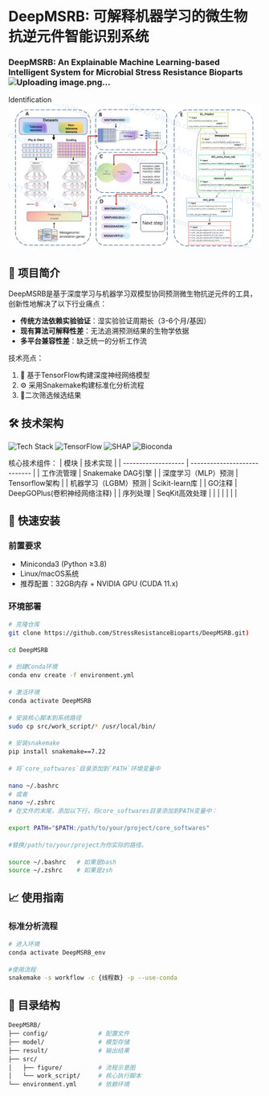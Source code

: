 # DeepMSRB: 可解释机器学习的微生物抗逆元件智能识别系统
### DeepMSRB: An Explainable Machine Learning-based Intelligent System for Microbial Stress Resistance Bioparts![Uploading image.png…]()

Identification
![DeepARG Workflow](src/figure/figure.png)

## 📖 项目简介
DeepMSRB是基于深度学习与机器学习双模型协同预测微生物抗逆元件的工具，创新性地解决了以下行业痛点：
- **传统方法依赖实验验证**：湿实验验证周期长（3-6个月/基因）
- **现有算法可解释性差**：无法追溯预测结果的生物学依据
- **多平台兼容性差**：缺乏统一的分析工作流

技术亮点：

1. 🧠 基于TensorFlow构建深度神经网络模型
2. ⚙️ 采用Snakemake构建标准化分析流程
3. 🎯二次筛选候选结果

## 🛠️ 技术架构
![Tech Stack](https://img.shields.io/badge/Python-3.8%2B-blue)
![TensorFlow](https://img.shields.io/badge/TensorFlow-2.6-orange)
![SHAP](https://img.shields.io/badge/SHAP-0.41.0-red)
![Bioconda](https://img.shields.io/badge/Bioconda-DeepGOPlus-green)

核心技术组件：
| 模块                | 技术实现                     |
| ------------------- | ---------------------------- |
| 工作流管理          | Snakemake DAG引擎            |
| 深度学习（MLP）预测 | Tensorflow架构               |
| 机器学习（LGBM）预测 | Scikit-learn库              |
| GO注释              | DeepGOPlus(卷积神经网络注释) |
| 序列处理            | SeqKit高效处理               |
|                     |                              |
|                     |                              |



## 🚀 快速安装

### 前置要求
- Miniconda3 (Python ≥3.8)
- Linux/macOS系统
- 推荐配置：32GB内存 + NVIDIA GPU (CUDA 11.x)

### 环境部署
```bash
# 克隆仓库
git clone https://github.com/StressResistanceBioparts/DeepMSRB.git)

cd DeepMSRB

# 创建Conda环境
conda env create -f environment.yml

# 激活环境
conda activate DeepMSRB

# 安装核心脚本到系统路径
sudo cp src/work_script/* /usr/local/bin/

# 安装snakemake
pip install snakemake==7.22

# 将`core_softwares`目录添加到`PATH`环境变量中

nano ~/.bashrc
# 或者
nano ~/.zshrc
# 在文件的末尾，添加以下行，将core_softwares目录添加到PATH变量中：

export PATH="$PATH:/path/to/your/project/core_softwares"

#替换/path/to/your/project为你实际的路径。

source ~/.bashrc   # 如果是bash
source ~/.zshrc    # 如果是zsh


```

## 📈 使用指南

### 标准分析流程

```bash
# 进入环境
conda activate DeepMSRB_env

#使用流程
snakemake -s workflow -c {线程数} -p --use-conda 

```

## 📂 目录结构

```bash
DeepMSRB/
├── config/              # 配置文件
├── model/               # 模型存储
├── result/              # 输出结果
├── src/
│   ├── figure/          # 流程示意图
│   └── work_script/     # 核心执行脚本
└── environment.yml      # 依赖环境
```

